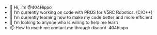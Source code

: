 - 👋 Hi, I’m @404Hippo
- 👀 I’m currently working on code with PROS for V5RC Robotics. (C/C++)
- 🌱 I’m currently learning how to make my code better and more efficient
- 💞️ I’m looking to anyone who is willing to help me learn
- 📫 How to reach me contact me through discord. 404hippo

<!---
404Hippo/404Hippo is a ✨ special ✨ repository because its `README.md` (this file) appears on your GitHub profile.
You can click the Preview link to take a look at your changes.
--->

